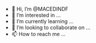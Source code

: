 - 👋 Hi, I’m @MACEDINDF
- 👀 I’m interested in ...
- 🌱 I’m currently learning ...
- 💞️ I’m looking to collaborate on ...
- 📫 How to reach me ...

<!---
MACEDINDF/MACEDINDF is a ✨ special ✨ repository because its `README.md` (this file) appears on your GitHub profile.
You can click the Preview link to take a look at your changes.
--->
